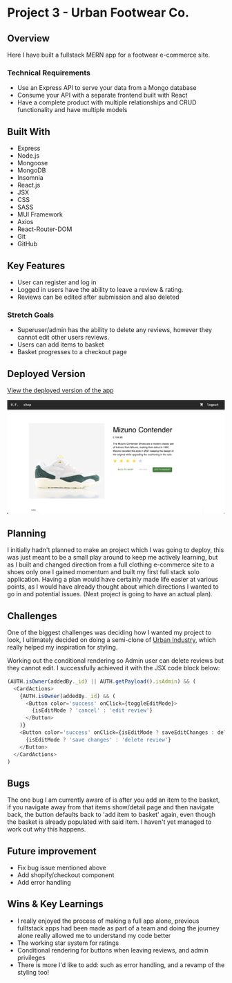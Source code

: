 # Project 3 - Urban Footwear Co.
## Overview
Here I have built a fullstack MERN app for a footwear e-commerce site. 

### Technical Requirements
* Use an Express API to serve your data from a Mongo database
* Consume your API with a separate frontend built with React
* Have a complete product with multiple relationships and CRUD functionality and have multiple models


## Built With
* Express
* Node.js
* Mongoose
* MongoDB
* Insomnia
* React.js
* JSX
* CSS
* SASS
* MUI Framework
* Axios
* React-Router-DOM
* Git
* GitHub

## Key Features
* User can register and log in
* Logged in users have the ability to leave a review & rating.
* Reviews can be edited after submission and also deleted


### Stretch Goals
* Superuser/admin has the ability to delete any reviews, however they cannot edit other users reviews.
* Users can add items to basket
* Basket progresses to a checkout page

## Deployed Version
[View the deployed version of the app](https://urban-footwear.netlify.app/)

![Screen Grab of App](./src/assets/viewShoePage.png)


## Planning
I initially hadn't planned to make an project which I was going to deploy, this was just meant to be a small play around to keep me actively learning, but as I built and changed direction from a full clothing e-commerce site to a shoes only one I gained momentum and built my first full stack solo application. Having a plan would have certainly made life easier at various points, as I would have already thought about which directions I wanted to go in and potential issues. (Next project is going to have an actual plan).

## Challenges 
One of the biggest challenges was deciding how I wanted my project to look, I ultimately decided on doing a semi-clone of [Urban Industry](https://urbanindustry.co.uk), which really helped my inspiration for styling. 

Working out the conditional rendering so Admin user can delete reviews but they cannot edit. I successfully achieved it with the JSX code block below: 

```js
(AUTH.isOwner(addedBy._id) || AUTH.getPayload().isAdmin) && (
  <CardActions>
    {AUTH.isOwner(addedBy._id) && (
      <Button color='success' onClick={toggleEditMode}>
        {isEditMode ? 'cancel' : 'edit review'}
      </Button>
    )}
    <Button color='success' onClick={isEditMode ? saveEditChanges : deleteReview}>
      {isEditMode ? 'save changes' : 'delete review'}
    </Button>
  </CardActions>
)
```

## Bugs 
The one bug I am currently aware of is after you add an item to the basket, if you navigate away from that items show/detail page and then navigate back, the button defaults back to 'add item to basket' again, even though the basket is already populated with said item. I haven't yet managed to work out why this happens. 

## Future improvement
* Fix bug issue mentioned above
* Add shopify/checkout component 
* Add error handling 

## Wins & Key Learnings
* I really enjoyed the process of making a full app alone, previous fulltstack apps had been made as part of a team and doing the journey alone really allowed me to understand my code better
* The working star system for ratings 
* Conditional rendering for buttons when leaving reviews, and admin privileges 
* There is more I'd like to add: such as error handling, and a revamp of the styling too!